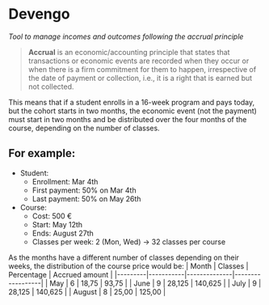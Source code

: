 Devengo
========================
_Tool to manage incomes and outcomes following the accrual principle_

> **Accrual** is an economic/accounting principle that states that transactions or economic events are recorded when they occur or when there is a firm commitment for them to happen, irrespective of the date of payment or collection, i.e., it is a right that is earned but not collected.

This means that if a student enrolls in a 16-week program and pays today, but the cohort starts in two months, the economic event (not the payment) must start in two months and be distributed over the four months of the course, depending on the number of classes.

For example:
-----------
- Student:
  - Enrollment: Mar 4th
  - First payment: 50% on Mar 4th
  - Last payment: 50% on May 26th
- Course:
  - Cost: 500 €
  - Start: May 12th
  - Ends: August 27th
  - Classes per week: 2 (Mon, Wed) -> 32 classes per course

As the months have a different number of classes depending on their weeks, the distribution of the course price would be:
|  Month  |  Classes  |  Percentage  |  Accrued amount  |
|---------|-----------|--------------|------------------|
|  May    |     6     |    18,75     |      93,75       |
|  June   |     9     |    28,125    |     140,625      |
|  July   |     9     |    28,125    |     140,625      |
|  August |     8     |    25,00     |     125,00       |
